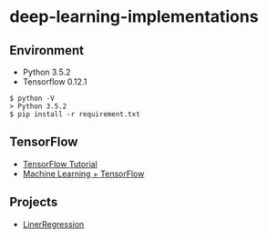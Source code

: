 # deep-learning-implementations

## Environment 
* Python 3.5.2
* Tensorflow 0.12.1

```
$ python -V
> Python 3.5.2
$ pip install -r requirement.txt
```

## TensorFlow
* [TensorFlow Tutorial](https://www.tensorflow.org/tutorials/)
* [Machine Learning + TensorFlow](https://storage.googleapis.com/amy-jo/talks/tf-workshop.pdf)


## Projects
* [LinerRegression](projects/liner_regression)